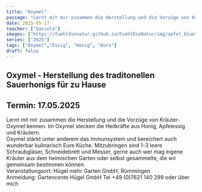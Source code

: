 ```yaml
---
title: "Oxymel"
passage: "Lernt mit mir zusammen die Herstellung und die Vorzüge von Kräuter- Oxymel kennen. Im Oxymel stecken die Heilkräfte aus Honig, Apfelessig und Kräutern."
date: 2025-05-17
teacher: ["Daniela"]
images: ["https://fuehldienatur.github.io/FuehlDieNatur/img/apfel_bluete.jpg"]
series: ["2025"]
tags: ["Oxymel","Essig", "Honig", "Kurs"]
draft: false
---
```

## Oxymel - Herstellung des traditonellen Sauerhonigs für zu Hause

## Termin: 17.05.2025

Lernt mit mir zusammen die Herstellung und die Vorzüge von Kräuter- Oxymel kennen. Im Oxymel stecken die Heilkräfte aus Honig, Apfelessig und Kräutern.
<br>
Oxymel stärkt unter anderem das Immunsystem und bereichert auch wunderbar kulinarisch Eure Küche.
Mitzubringen sind 1-3 leere Schraubgläser, Schneidebrett und Messer, gerne auch wer mag eigene Kräuter aus dem heimischen Garten oder selbst gesammelte, die wir gemeinsam bestimmen können.
<br>
Veranstaltungsort: Hügel mehr Garten GmbH, Rümmingen
<br>
Anmeldung: Gartencente Hügel GmbH Tel +49 (0)7621 140 299 oder über mich
